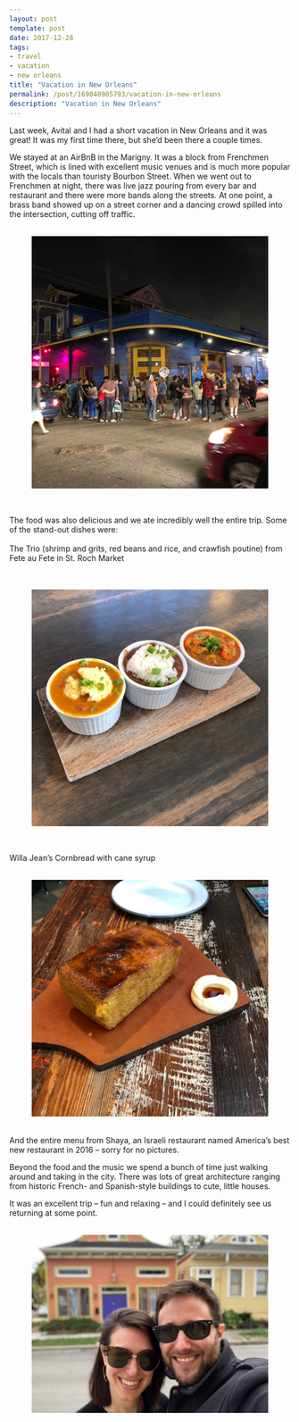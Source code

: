 ```yaml
---
layout: post
template: post
date: 2017-12-28
tags:
- travel
- vacation
- new orleans
title: "Vacation in New Orleans"
permalink: /post/169040905793/vacation-in-new-orleans
description: "Vacation in New Orleans"
---
```

<p>Last week, Avital and I had a short vacation in New Orleans and it was great! It was my first time there, but she’d been there a couple times.</p><p>We stayed at an AirBnB in the Marigny. It was a block from Frenchmen Street, which is lined with excellent music venues and is much more popular with the locals than touristy Bourbon Street. When we went out to Frenchmen at night, there was live jazz pouring from every bar and restaurant and there were more bands along the streets. At one point, a brass band showed up on a street corner and a dancing crowd spilled into the intersection, cutting off traffic.<br><br></p><figure class="tmblr-full" data-orig-height="1024" data-orig-width="960"><img src="/images/59eae361bc898eb6ba130754eee90a5966a8c8d52529807505e3a5a7209c8b65.png" data-orig-height="1024" data-orig-width="960"></figure><p><br></p><p>The food was also delicious and we ate incredibly well the entire trip. Some of the stand-out dishes were:<br><br>The Trio (shrimp and grits, red beans and rice, and crawfish poutine) from Fete au Fete in St. Roch Market<br><br><br></p><figure class="tmblr-full" data-orig-height="1024" data-orig-width="1024"><img src="/images/62874c5d3ab4dacedd15266f2bf15df60e1cc7e4610d46dfb2a7f61b9329b3f8.png" data-orig-height="1024" data-orig-width="1024"></figure><p><br></p><p>Willa Jean’s Cornbread with cane syrup<br><br></p><figure class="tmblr-full" data-orig-height="1024" data-orig-width="1024"><img src="/images/df746253b7849b98ebe13ff7c9e146302ef8a6a06a69ce95de7e02919489635a.png" data-orig-height="1024" data-orig-width="1024"></figure><p><br>And the entire menu from Shaya, an Israeli restaurant named America’s best new restaurant in 2016 – sorry for no pictures.</p><p>Beyond the food and the music we spend a bunch of time just walking around and taking in the city. There was lots of great architecture ranging from historic French- and Spanish-style buildings to cute, little houses.</p><p>It was an excellent trip – fun and relaxing – and I could definitely see us returning at some point.<br><br></p><figure data-orig-width="1024" data-orig-height="769" class="tmblr-full"><img src="/images/7a80496d6c564bbe46cef9fe657f3152a1552deda79a03baaa2d766ef808beb2.png" data-orig-width="1024" data-orig-height="769"></figure>